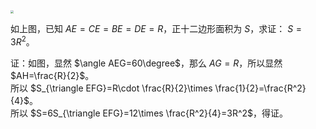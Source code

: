 <img src="https://cdn.luogu.com.cn/upload/image_hosting/a2riur21.png" style="zoom:33%;" />

如上图，已知 $AE=CE=BE=DE=R$，正十二边形面积为 $S$，求证： $S=3R^2$。

证：如图，显然 $\angle AEG=60\degree$，那么 $AG=R$，所以显然 $AH=\frac{R}{2}$。\
所以 $S_{\triangle EFG}=R\cdot \frac{R}{2}\times \frac{1}{2}=\frac{R^2}{4}$。\
所以 $S=6S_{\triangle EFG}=12\times \frac{R^2}{4}=3R^2$，得证。
